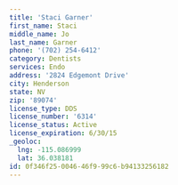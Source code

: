 ```yaml
---
title: 'Staci Garner'
first_name: Staci
middle_name: Jo
last_name: Garner
phone: '(702) 254-6412'
category: Dentists
services: Endo
address: '2824 Edgemont Drive'
city: Henderson
state: NV
zip: '89074'
license_type: DDS
license_number: '6314'
license_status: Active
license_expiration: 6/30/15
_geoloc:
  lng: -115.086999
  lat: 36.038181
id: 0f346f25-0046-46f9-99c6-b94133256182
---
```

